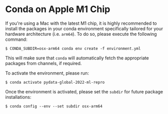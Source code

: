 # Conda on Apple M1 Chip

If you're using a Mac with the latest M1 chip, it is highly recommended to install the packages in 
your conda environment specifically tailored for your hardware architecture (i.e. `arm64`).
To do so, please execute the following command: 

```
$ CONDA_SUBDIR=osx-arm64 conda env create -f environment.yml
```

This will make sure that `conda` will automatically fetch the appropriate packages from channels, if required.

To activate the environment, please run: 
```
$ conda activate pydata-global-2022-ml-repro
```

Once the environment is activated, please set the `subdir` for future package installations:
```
$ conda config --env --set subdir osx-arm64
```
